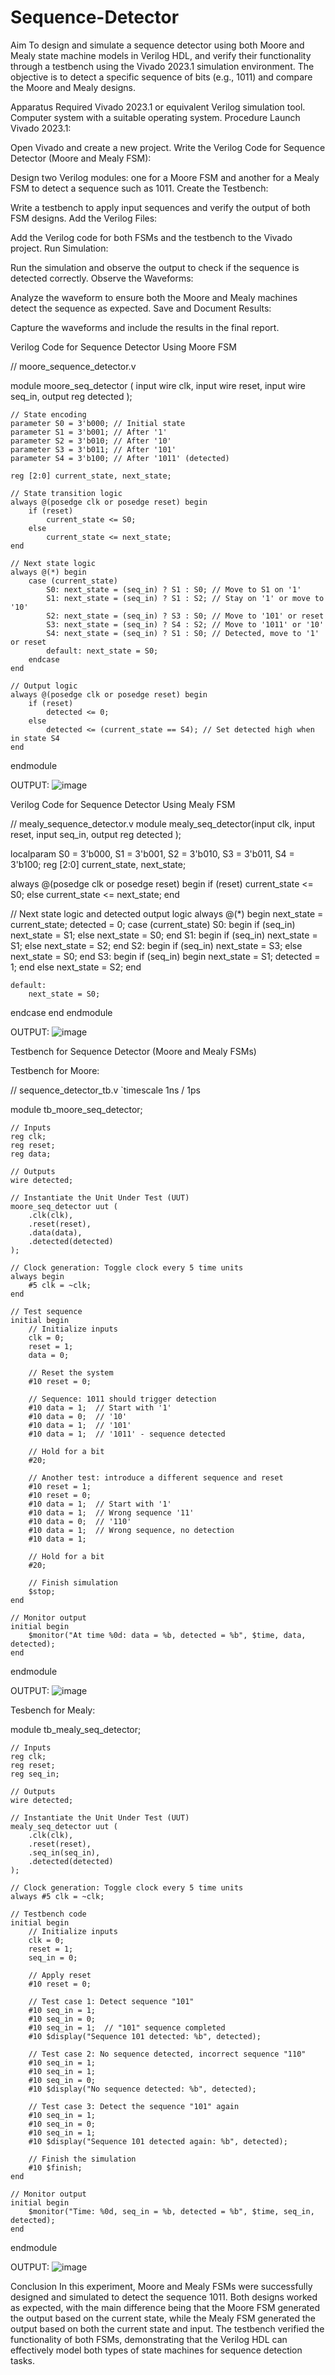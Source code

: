 # Sequence-Detector
Aim
To design and simulate a sequence detector using both Moore and Mealy state machine models in Verilog HDL, and verify their functionality through a testbench using the Vivado 2023.1 simulation environment. The objective is to detect a specific sequence of bits (e.g., 1011) and compare the Moore and Mealy designs.

Apparatus Required
Vivado 2023.1 or equivalent Verilog simulation tool.
Computer system with a suitable operating system.
Procedure
Launch Vivado 2023.1:

Open Vivado and create a new project.
Write the Verilog Code for Sequence Detector (Moore and Mealy FSM):

Design two Verilog modules: one for a Moore FSM and another for a Mealy FSM to detect a sequence such as 1011.
Create the Testbench:

Write a testbench to apply input sequences and verify the output of both FSM designs.
Add the Verilog Files:

Add the Verilog code for both FSMs and the testbench to the Vivado project.
Run Simulation:

Run the simulation and observe the output to check if the sequence is detected correctly.
Observe the Waveforms:

Analyze the waveform to ensure both the Moore and Mealy machines detect the sequence as expected.
Save and Document Results:

Capture the waveforms and include the results in the final report.

Verilog Code for Sequence Detector Using Moore FSM

// moore_sequence_detector.v

module moore_seq_detector (
    input wire clk,
    input wire reset,
    input wire seq_in,
    output reg detected
);

    // State encoding
    parameter S0 = 3'b000; // Initial state
    parameter S1 = 3'b001; // After '1'
    parameter S2 = 3'b010; // After '10'
    parameter S3 = 3'b011; // After '101'
    parameter S4 = 3'b100; // After '1011' (detected)

    reg [2:0] current_state, next_state;

    // State transition logic
    always @(posedge clk or posedge reset) begin
        if (reset)
            current_state <= S0;
        else
            current_state <= next_state;
    end

    // Next state logic
    always @(*) begin
        case (current_state)
            S0: next_state = (seq_in) ? S1 : S0; // Move to S1 on '1'
            S1: next_state = (seq_in) ? S1 : S2; // Stay on '1' or move to '10'
            S2: next_state = (seq_in) ? S3 : S0; // Move to '101' or reset
            S3: next_state = (seq_in) ? S4 : S2; // Move to '1011' or '10'
            S4: next_state = (seq_in) ? S1 : S0; // Detected, move to '1' or reset
            default: next_state = S0;
        endcase
    end

    // Output logic
    always @(posedge clk or posedge reset) begin
        if (reset)
            detected <= 0;
        else
            detected <= (current_state == S4); // Set detected high when in state S4
    end

endmodule

OUTPUT:
![image](https://github.com/user-attachments/assets/dccc5c11-cd68-45a9-99da-a591994a0bcc)


Verilog Code for Sequence Detector Using Mealy FSM

// mealy_sequence_detector.v
module mealy_seq_detector(input clk, input reset, input seq_in, output reg detected );

localparam S0 = 3'b000, 
S1 = 3'b001, 
S2 = 3'b010, 
S3 = 3'b011, 
S4 = 3'b100; 
reg [2:0] current_state, next_state;

always @(posedge clk or posedge reset) 
begin 
if (reset) 
current_state <= S0; 
else 
current_state <= next_state; 
end

// Next state logic and detected output logic 
always @(*) 
begin 
next_state = current_state; 
detected = 0; 
case (current_state) 
S0: 
begin 
if (seq_in) 
next_state = S1; 
else 
next_state = S0; 
end 
S1: 
begin 
if (seq_in) 
next_state = S1; 
else 
next_state = S2; 
end 
S2: 
begin 
if (seq_in) 
next_state = S3; 
else 
next_state = S0; 
end 
S3: 
begin 
if (seq_in) 
begin 
next_state = S1; 
detected = 1; 
end 
else 
next_state = S2; 
end

    default: 
        next_state = S0;
endcase
end
 endmodule

 OUTPUT:
 ![image](https://github.com/user-attachments/assets/b27d5c61-f08e-47ab-b491-4719053db721)


Testbench for Sequence Detector (Moore and Mealy FSMs)

Testbench for Moore:

// sequence_detector_tb.v
`timescale 1ns / 1ps

module tb_moore_seq_detector;

    // Inputs
    reg clk;
    reg reset;
    reg data;

    // Outputs
    wire detected;

    // Instantiate the Unit Under Test (UUT)
    moore_seq_detector uut (
        .clk(clk), 
        .reset(reset), 
        .data(data), 
        .detected(detected)
    );

    // Clock generation: Toggle clock every 5 time units
    always begin
        #5 clk = ~clk;
    end

    // Test sequence
    initial begin
        // Initialize inputs
        clk = 0;
        reset = 1;
        data = 0;

        // Reset the system
        #10 reset = 0;

        // Sequence: 1011 should trigger detection
        #10 data = 1;  // Start with '1'
        #10 data = 0;  // '10'
        #10 data = 1;  // '101'
        #10 data = 1;  // '1011' - sequence detected

        // Hold for a bit
        #20;

        // Another test: introduce a different sequence and reset
        #10 reset = 1;
        #10 reset = 0;
        #10 data = 1;  // Start with '1'
        #10 data = 1;  // Wrong sequence '11'
        #10 data = 0;  // '110'
        #10 data = 1;  // Wrong sequence, no detection
        #10 data = 1;

        // Hold for a bit
        #20;

        // Finish simulation
        $stop;
    end

    // Monitor output
    initial begin
        $monitor("At time %0d: data = %b, detected = %b", $time, data, detected);
    end

endmodule

OUTPUT:
![image](https://github.com/user-attachments/assets/003ab987-9609-45b0-9715-337bd5310e59)


Tesbench for Mealy:

module tb_mealy_seq_detector;

    // Inputs
    reg clk;
    reg reset;
    reg seq_in;

    // Outputs
    wire detected;

    // Instantiate the Unit Under Test (UUT)
    mealy_seq_detector uut (
        .clk(clk),
        .reset(reset),
        .seq_in(seq_in),
        .detected(detected)
    );

    // Clock generation: Toggle clock every 5 time units
    always #5 clk = ~clk;

    // Testbench code
    initial begin
        // Initialize inputs
        clk = 0;
        reset = 1;
        seq_in = 0;

        // Apply reset
        #10 reset = 0;

        // Test case 1: Detect sequence "101"
        #10 seq_in = 1;
        #10 seq_in = 0;
        #10 seq_in = 1;  // "101" sequence completed
        #10 $display("Sequence 101 detected: %b", detected);

        // Test case 2: No sequence detected, incorrect sequence "110"
        #10 seq_in = 1;
        #10 seq_in = 1;
        #10 seq_in = 0;
        #10 $display("No sequence detected: %b", detected);

        // Test case 3: Detect the sequence "101" again
        #10 seq_in = 1;
        #10 seq_in = 0;
        #10 seq_in = 1;
        #10 $display("Sequence 101 detected again: %b", detected);

        // Finish the simulation
        #10 $finish;
    end

    // Monitor output
    initial begin
        $monitor("Time: %0d, seq_in = %b, detected = %b", $time, seq_in, detected);
    end

endmodule

 OUTPUT:
 ![image](https://github.com/user-attachments/assets/f3aa8d45-334b-4416-81ce-3d78ea248652)

Conclusion
In this experiment, Moore and Mealy FSMs were successfully designed and simulated to detect the sequence 1011. Both designs worked as expected, with the main difference being that the Moore FSM generated the output based on the current state, while the Mealy FSM generated the output based on both the current state and input. The testbench verified the functionality of both FSMs, demonstrating that the Verilog HDL can effectively model both types of state machines for sequence detection tasks.
